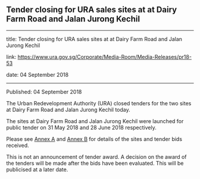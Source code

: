 ## Tender closing for URA sales sites at at Dairy Farm Road and Jalan Jurong Kechil

---

title: Tender closing for URA sales sites at at Dairy Farm Road and Jalan Jurong Kechil

link: https://www.ura.gov.sg/Corporate/Media-Room/Media-Releases/pr18-53

date: 04 September 2018

---

Published: 04 September 2018

The Urban Redevelopment Authority (URA) closed tenders for the two sites at Dairy Farm Road and Jalan Jurong Kechil today.

The sites at Dairy Farm Road and Jalan Jurong Kechil were launched for public tender on 31 May 2018 and 28 June 2018 respectively.

Please see [Annex A](https://www.ura.gov.sg/-/media/Corporate/Media-Room/2018/Sep/pr18-53a.pdf) and [Annex B](https://www.ura.gov.sg/-/media/Corporate/Media-Room/2018/Sep/pr18-53b.pdf) for details of the sites and tender bids received.

This is not an announcement of tender award. A decision on the award of the tenders will be made after the bids have been evaluated. This will be publicised at a later date.
